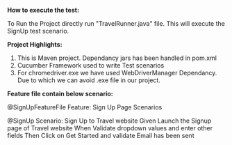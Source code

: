 **How to execute the test:**
 
To Run the Project directly run "TravelRunner.java" file. This will execute the SignUp test scenario.

**Project Highlights:**

1. This is Maven project. Dependancy jars has been handled in pom.xml
2. Cucumber Framework used to write Test scenarios
3. For chromedriver.exe we have used WebDriverManager Dependancy. Due to which we can avoid .exe file in our project.

**Feature file contain below scenario:**

@SignUpFeatureFile
Feature: Sign Up Page Scenarios

  @SignUp
  Scenario: Sign Up to Travel website
    Given Launch the Signup page of Travel website
    When Validate dropdown values and enter other fields
    Then Click on Get Started and validate Email has been sent
